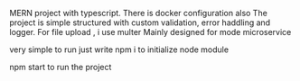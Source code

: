MERN project with typescript. There is docker configuration also The project is simple structured with custom validation, error haddling and logger. For file upload , i use multer Mainly designed for mode microservice

very simple to run just write npm i to initialize node module

npm start to run the project
